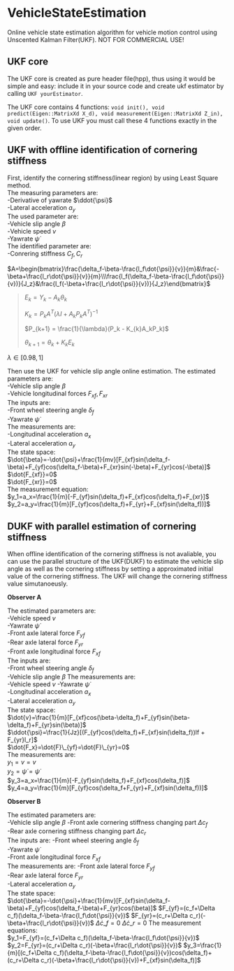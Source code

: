 # VehicleStateEstimation
Online vehicle state estimation algorithm for vehicle motion control using Unscented Kalman Filter(UKF). NOT FOR COMMERCIAL USE!

## UKF core
The UKF core is created as pure header file(hpp), thus using it would be simple and easy: include it in your source code and create ukf estimator by calling `UKF yourEstimator`.

The UKF core contains 4 functions: `void init(), void predict(Eigen::MatrixXd X_d), void measurement(Eigen::MatrixXd Z_in), void update()`. To use UKF you must call these 4 functions exactly in the given order.

## UKF with offline identification of cornering stiffness
First, identify the cornering stiffness(linear region) by using Least Square method.  
The measuring parameters are:  
-Derivative of yawrate $\ddot{\psi}$  
-Lateral acceleration $a_y$  
The used parameter are:  
-Vehicle slip angle $\beta$  
-Vehicle speed $v$  
-Yawrate $\dot{\psi}$  
The identified parameter are:  
-Conrering stiffness $C_f,C_r$  

$A=\begin{bmatrix}\frac{\delta_f-\beta-\frac{l_f\dot{\psi}}{v}}{m}&\frac{-\beta+\frac{l_r\dot{\psi}}{v}}{m}\\\frac{l_f(\delta_f-\beta-\frac{l_f\dot{\psi}}{v})}{J_z}&\frac{l_f(-\beta+\frac{l_r\dot{\psi}}{v})}{J_z}\end{bmatrix}$

> $E_k = Y_k - A_k\theta_k$
> 
> 
> $K_{k} = P_kA^T(\lambda I+A_kP_kA^T)^{-1}$
> 
> $P_{k+1} = \frac{1}{\lambda}(P_k - K_{k}A_kP_k)$
> 
> $\theta_{k+1} =\theta_k+K_{k}E_k$
>   

$\lambda \in[0.98,1]$  

Then use the UKF for vehicle slip angle online estimation.
The estimated parameters are:  
-Vehicle slip angle $\beta$  
-Vehicle longitudinal forces $F_{xf}, F_{xr}$  
The inputs are:  
-Front wheel steering angle $\delta_f$  
-Yawrate $\dot{\psi}$  
The measurements are:  
-Longitudinal acceleration $a_x$  
-Lateral acceleration $a_y$  
The state space:  
$\dot{\beta}=-\dot{\psi}+\frac{1}{mv}[F_{xf}sin(\delta_f-\beta)+F_{yf}cos(\delta_f-\beta)+F_{xr}sin(-\beta)+F_{yr}cos(-\beta)]$
$\dot{F_{xf}}=0$  
$\dot{F_{xr}}=0$  
The measurement equation:  
$y_1=a_x=\frac{1}{m}[-F_{yf}sin(\delta_f)+F_{xf}cos(\delta_f)+F_{xr}]$
$y_2=a_y=\frac{1}{m}[F_{yf}cos(\delta_f)+F_{yr}+F_{xf}sin(\delta_f))]$  

## DUKF with parallel estimation of cornering stiffness  
When offline identification of the cornering stiffness is not avaliable, you can use the parallel structure of the UKF(DUKF) to estimate the vehicle slip angle as well as the cornering stiffness by setting a approximated initial value of the cornering stiffness. The UKF will change the cornering stiffness value simutanoeusly.  

**Observer A**

The estimated parameters are:  
-Vehicle speed $v$  
-Yawrate $\dot{\psi}$  
-Front axle lateral force $F_{yf}$  
-Rear axle lateral force $F_{yr}$  
-Front axle longitudinal force $F_{xf}$  
The inputs are:  
-Front wheel steering angle $\delta_f$  
-Vehicle slip angle $\beta$ 
The measurements are:  
-Vehicle speed $v$ 
-Yawrate $\dot{\psi}$  
-Longitudinal acceleration $a_x$  
-Lateral acceleration $a_y$  
The state space:  
$\dot{v}=\frac{1}{m}[F_{xf}cos(\beta-\delta_f)+F_{yf}sin(\beta-\delta_f)+F_{yr}sin(\beta)]$  
$\ddot{\psi}=\frac{1}{Jz}[(F_{yf}cos(\delta_f)+F_{xf}sin(\delta_f))lf + F_{yr}l_r]$  
$\dot{F_x}=\dot{F}\_{yf}=\dot{F}\_{yr}=0$  
The measurements are:  
$y_1=v=v$  
$y_2=\dot{\psi}=\dot{\psi}$  
$y_3=a_x=\frac{1}{m}[-F_{yf}sin(\delta_f)+F_{xf}cos(\delta_f)]$  
$y_4=a_y=\frac{1}{m}[F_{yf}cos(\delta_f+F_{yr}+F_{xf}sin(\delta_f))]$  

**Observer B**

The estimated parameters are:  
-Vehicle slip angle $\beta$ 
-Front axle cornering stiffness changing part $\Delta c_f$  
-Rear axle cornering stiffness changing part $\Delta c_r$  
The inputs are: 
-Front wheel steering angle $\delta_f$  
-Yawrate $\dot{\psi}$  
-Front axle longitudinal force $F_{xf}$  
The measurements are:
-Front axle lateral force $F_{yf}$  
-Rear axle lateral force $F_{yr}$  
-Lateral acceleration $a_y$  
The state space:  
$\dot{\beta}=-\dot{\psi}+\frac{1}{mv}[F_{xf}sin(\delta_f-\beta)+F_{yf}cos(\delta_f-\beta)+F_{yr}cos(\beta)]$
$F_{yf}=(c_f+\Delta c_f)(\delta_f-\beta-\frac{l_f\dot{\psi}}{v})$
$F_{yr}=(c_r+\Delta c_r)(-\beta+\frac{l_r\dot{\psi}}{v})$
$\Delta \dot{c}\_f = 0$
$\Delta \dot{c}\_r = 0$
The measurement equations:  
$y_1=F_{yf}=(c_f+\Delta c_f)(\delta_f-\beta-\frac{l_f\dot{\psi}}{v})$
$y_2=F_{yr}=(c_r+\Delta c_r)(-\beta+\frac{l_r\dot{\psi}}{v})$
$y_3=\frac{1}{m}[(c_f+\Delta c_f)(\delta_f-\beta-\frac{l_f\dot{\psi}}{v})cos(\delta_f)+(c_r+\Delta c_r)(-\beta+\frac{l_r\dot{\psi}}{v})+F_{xf}sin(\delta_f)]$

